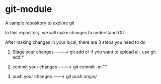# git-module
A sample repository to explore git

In this repository, we will make changes to understand GIT.

After making changes in your local,
there are 3 steps you need to do

1. Stage your changes ----> git add <file name> or if you want to upload all, use git add *

2. commit your changes ---->  git commit -m "<your message>"

3. push your changes --->  git push origin/<branchname>

